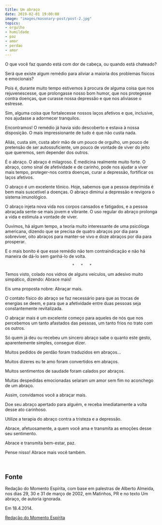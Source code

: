```yaml
---
title: Um abraço
date: 2019-02-01 19:00:00
image: "images/masonary-post/post-2.jpg"
topics: 
- orgulho
- humildade
- paz
- amor
- perdao
- amor
---
```


O que você faz quando está com dor de cabeça, ou quando está chateado?

Será que existe algum remédio para aliviar a maioria dos problemas físicos e
emocionais?

Pois é, durante muito tempo estivemos à procura de alguma coisa que nos
rejuvenescesse, que prolongasse nosso bom humor, que nos protegesse contra
doenças, que curasse nossa depressão e que nos aliviasse o estresse.

Sim, alguma coisa que fortalecesse nossos laços afetivos e que, inclusive, nos
ajudasse a adormecer tranquilos.

Encontramos! O remédio já havia sido descoberto e estava à nossa disposição. O
mais impressionante de tudo é que não custa nada.

Aliás, custa sim, custa abrir mão de um pouco de orgulho, um pouco de pretensão
de ser autossuficiente, um pouco de vontade de viver do jeito que queremos, sem
depender dos outros.

É o abraço. O abraço é milagroso. É medicina realmente muito forte. O abraço,
como sinal de afetividade e de carinho, pode nos ajudar a viver mais tempo,
proteger-nos contra doenças, curar a depressão, fortificar os laços afetivos.

O abraço é um excelente tônico. Hoje, sabemos que a pessoa deprimida é bem mais
suscetível a doenças. O abraço diminui a depressão e revigora o sistema
imunológico.

O abraço injeta nova vida nos corpos cansados e fatigados, e a pessoa abraçada
sente-se mais jovem e vibrante. O uso regular do abraço prolonga a vida e
estimula a vontade de viver.

Ouvimos, há algum tempo, a teoria muito interessante de uma psicóloga
americana, dizendo que se precisa de quatro abraços por dia para sobreviver,
oito abraços para manter-se vivo e doze abraços por dia para prosperar.

E o mais bonito é que esse remédio não tem contraindicação e não há maneira de
dá-lo sem ganhá-lo de volta.

                                   *   *   *

Temos visto, colado nos vidros de alguns veículos, um adesivo muito simpático,
dizendo: Abrace mais!

Eis uma proposta nobre: Abraçar mais.

O contato físico do abraço se faz necessário para que as trocas de energias se
deem, e para que a afetividade entre duas pessoas seja constantemente
revitalizada.

O abraçar mais é um excelente começo para aqueles de nós que nos percebemos um
tanto afastados das pessoas, um tanto frios no trato com os outros.

Só quem já deu ou recebeu um sincero abraço sabe o quanto este gesto,
aparentemente simples, consegue dizer.

Muitos pedidos de perdão foram traduzidos em abraços...

Muitos dizeres eu te amo foram convertidos em abraços.

Muitos sentimentos de saudade foram calados por abraços.

Muitas despedidas emocionadas selaram um amor sem fim no aconchego de um
abraço.

Assim, convidamos você a abraçar mais.

Doe seu abraço apertado para alguém, e receba imediatamente a volta desse ato
carinhoso.

Utilize a terapia do abraço contra a tristeza e a depressão.

Abrace, afetuosamente, a quem você ama e transmita as emoções desse seu
sentimento.

Abrace e transmita bem-estar, paz.

Pense nisso! Abrace mais você também.

 
## Fonte
Redação do Momento Espírita, com base em palestras de Alberto Almeida, nos dias
29, 30 e 31 de março de 2002, em Matinhos, PR e no texto Um abraço, de autoria
ignorada.

Em 18.4.2014.

[Redação do Momento Espírita](http://momento.com.br/pt/ler_texto.php?id=4107)
